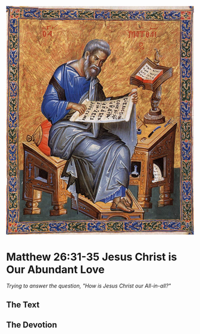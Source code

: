 <img class="intro-right" src="art-matthew.jpg">

# Matthew 26:31-35 Jesus Christ is Our Abundant Love

*Trying to answer the question, "How is Jesus Christ our All-in-all?"*

## The Text

## The Devotion
